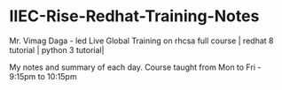 # IIEC-Rise-Redhat-Training-Notes
Mr. Vimag Daga - led Live Global Training on rhcsa full course | redhat 8 tutorial | python 3 tutorial| 

My notes and summary of each day. Course taught from Mon to Fri - 9:15pm to 10:15pm
